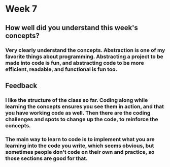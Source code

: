 # Week 7

## How well did you understand this week's concepts?

### Very clearly understand the concepts. Abstraction is one of my favorite things about programming. Abstracting a project to be made into code is fun, and abstracting code to be more efficient, readable, and functional is fun too.

## Feedback

### I like the structure of the class so far. Coding along while learning the concepts ensures you see them in action, and that you have working code as well. Then there are the coding challenges and spots to change up the code, to reinforce the concepts. 

### The main way to learn to code is to implement what you are learning into the code you write, which seems obvious, but sometimes people don't code on their own and practice, so those sections are good for that.
